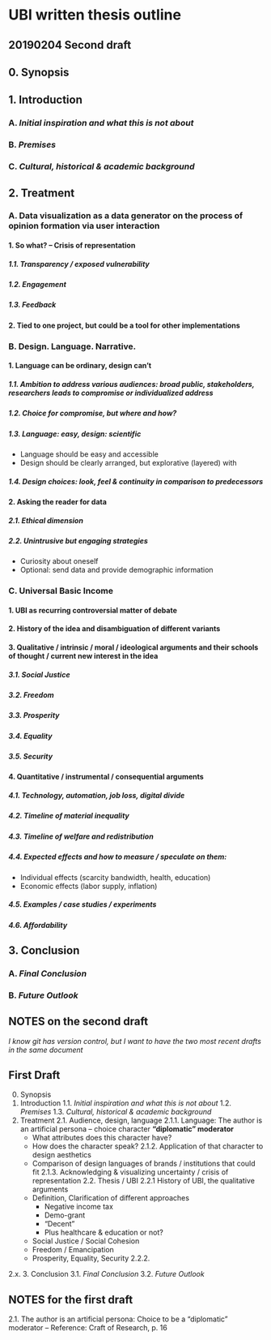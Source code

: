 # UBI written thesis outline

## 20190204 Second draft

## 0. Synopsis

## 1. Introduction  
### A. _Initial inspiration and what this is not about_  
### B. _Premises_  
### C. _Cultural, historical & academic background_ 

## 2. Treatment

### A. Data visualization as a data generator on the process of opinion formation via user interaction 
#### 1. So what? – Crisis of representation  
##### 1.1. Transparency / exposed vulnerability  
##### 1.2. Engagement
##### 1.3. Feedback  
#### 2. Tied to one project, but could be a tool for other implementations  

### B. Design. Language. Narrative.  
#### 1. Language can be ordinary, design can’t  
##### 1.1. Ambition to address various audiences: broad public, stakeholders, researchers leads to compromise or individualized address  
##### 1.2. Choice for compromise, but where and how?  
##### 1.3. Language: easy, design: scientific  
- Language should be easy and accessible 
- Design should be clearly arranged, but explorative (layered) with 
##### 1.4. Design choices: look, feel & continuity in comparison to predecessors
#### 2. Asking the reader for data  
##### 2.1. Ethical dimension
##### 2.2. Unintrusive but engaging strategies
- Curiosity about oneself  
- Optional: send data and provide demographic information  

### C. Universal Basic Income 
#### 1. UBI as recurring controversial matter of debate
#### 2. History of the idea and disambiguation of different variants
#### 3. Qualitative / intrinsic / moral / ideological arguments and their schools of thought / current new interest in the idea
##### 3.1. Social Justice
##### 3.2. Freedom
##### 3.3. Prosperity
##### 3.4. Equality
##### 3.5. Security
#### 4. Quantitative / instrumental / consequential arguments
##### 4.1. Technology, automation, job loss, digital divide
##### 4.2. Timeline of material inequality
##### 4.3. Timeline of welfare and redistribution
##### 4.4. Expected effects and how to measure / speculate on them:
- Individual effects (scarcity bandwidth, health, education)
- Economic effects (labor supply, inflation)
##### 4.5. Examples / case studies / experiments
##### 4.6. Affordability

## 3. Conclusion
### A. _Final Conclusion_
### B. _Future Outlook_

## NOTES on the second draft
_I know git has version control, but I want to have the two most recent drafts in the same document_

## First Draft
0. Synopsis
1. Introduction
  1.1. _Initial inspiration and what this is not about_
  1.2. _Premises_
  1.3. _Cultural, historical & academic background_
2. Treatment
  2.1. Audience, design, language
    2.1.1. Language: The author is an artificial persona – choice character **“diplomatic” moderator** 
      - What attributes does this character have?
      - How does the character speak?
    2.1.2. Application of that character to design aesthetics
      - Comparison of design languages of brands / institutions that could fit 
    2.1.3. Acknowledging & visualizing uncertainty / crisis of representation
  2.2. Thesis / UBI
    2.2.1 History of UBI, the qualitative arguments
      - Definition, Clarification of different approaches
        - Negative income tax
        - Demo-grant
        - “Decent”
        - Plus healthcare & education or not?
      - Social Justice / Social Cohesion
      - Freedom / Emancipation
      - Prosperity, Equality, Security
    2.2.2. 
  
  2.x.
3. Conclusion
  3.1. _Final Conclusion_
  3.2. _Future Outlook_

## NOTES for the first draft
2.1. The author is an artificial persona: Choice to be a “diplomatic” moderator – Reference: Craft of Research, p. 16



